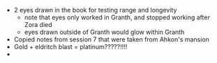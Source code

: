 - 2 eyes drawn in the book for testing range and longevity
	- note that eyes only worked in Granth, and stopped working after Zora died
	- eyes drawn outside of Granth would glow within Granth
- Copied notes from session 7 that were taken from Ahkon's mansion
- Gold + eldritch blast = platinum?????!!!!
- 